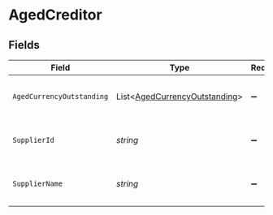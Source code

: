 # AgedCreditor


## Fields

| Field                                                                           | Type                                                                            | Required                                                                        | Description                                                                     | Example                                                                         |
| ------------------------------------------------------------------------------- | ------------------------------------------------------------------------------- | ------------------------------------------------------------------------------- | ------------------------------------------------------------------------------- | ------------------------------------------------------------------------------- |
| `AgedCurrencyOutstanding`                                                       | List<[AgedCurrencyOutstanding](../../models/shared/AgedCurrencyOutstanding.md)> | :heavy_minus_sign:                                                              | Array of aged creditors by currency.                                            |                                                                                 |
| `SupplierId`                                                                    | *string*                                                                        | :heavy_minus_sign:                                                              | Supplier ID of the aged creditor.                                               | f594cefb-7750-4c3a-bab2-b5322026dee9                                            |
| `SupplierName`                                                                  | *string*                                                                        | :heavy_minus_sign:                                                              | Supplier name of the aged creditor.                                             | John Doe                                                                        |